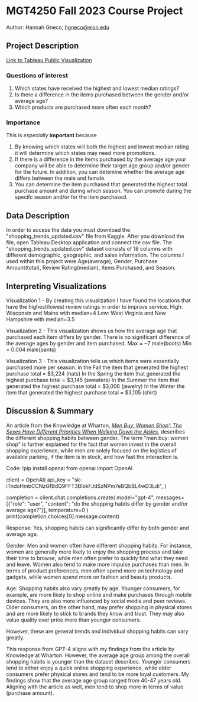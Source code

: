 # MGT4250 Fall 2023 Course Project
Author: Hannah Gneco, hgneco@elon.edu

## Project Description

[Link to Tableau Public Visualization](https://public.tableau.com/views/MGT4250CourseProject/Dashboard1?:language=en-US&:display_count=n&:origin=viz_share_link)

### Questions of interest
1. Which states have received the highest and lowest median ratings?
2. Is there a difference in the items purchased between the gender and/or average age?
3. Which products are purchased more often each month?

### Importance
This is *especially* **important** because
 1. By knowing which states will both the highest and lowest median rating it will determine which states may need more promotions.
 2. If there is a difference in the items purchased by the average age your company will be able to determine their target age group and/or gender for the future. In addition, you can detemine whether the average age differs between the male and female. 
 3. You can determine the item purchased that generated the highest total purchase amount and during which season. You can promote during the specifc season and/or for the item purchased.

## Data Description
In order to access the data you must download the "shopping_trends_updated.csv" file from Kaggle. After you download the file, open Tableau Desktop application and connect the csv file. The "shopping_trends_updated.csv" dataset consists of 18 columns with different demographic, geographic, and sales information. The columns I used within this project were Age(average), Gender, Purchase Amount(total), Review Rating(median), Items Purchased, and Season. 

## Interpreting Visualizations
Visualization 1 - By creating this visualization I have found the locations that have the highest/lowest review ratings in order to improve service.
High: Wisconsin and Maine with median=4
Low: West Virginia and New Hampshire with median=3.5

Visualization 2 - This visualization shows us how the average age that purchased each item differs by gender.
There is no significant difference of the average ages by gender and item purchased. 
Max = ~7 male(boots) 
Min = 0.004 male(pants)

Visualization 3 - This visualization tells us which items were essentially purchased more per season.
In the Fall the item that generated the highest purchase total = $3,224 (hats)
In the Spring the item that generated the highest purchase total = $3,145 (sweaters)
In the Summer the item that generated the highest purchase total = $3,006 (jewelry)
In the Winter the item that generated the highest purchase total = $3,105 (shirt)


## Discussion & Summary

An article from the Knowledge at Wharton, *[Men Buy, Women Shop’: The Sexes Have Different Priorities When Walking Down the Aisles](https://knowledge.wharton.upenn.edu/podcast/knowledge-at-wharton-podcast/men-buy-women-shop-the-sexes-have-different-priorities-when-walking-down-the-aisles/)*, describes the different shopping habits between gender. The term "men buy: women shop" is further explained for the fact that women invest in the overall shopping experience, while men are solely focused on the logistics of available parking, if the item is in stock, and how fast the interaction is. 

Code:
!pip install openai
from openai import OpenAI

client = OpenAI(
    api_key = "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",
)

completion = client.chat.completions.create(
    model="gpt-4",
    messages=[{"role": "user",
               "content": "do the shopping habits differ by gender and/or average age?"}],
    temperature=0
)
print(completion.choices[0].message.content)

Response:
Yes, shopping habits can significantly differ by both gender and average age. 

Gender: Men and women often have different shopping habits. For instance, women are generally more likely to enjoy the shopping process and take their time to browse, while men often prefer to quickly find what they need and leave. Women also tend to make more impulse purchases than men. In terms of product preferences, men often spend more on technology and gadgets, while women spend more on fashion and beauty products.

Age: Shopping habits also vary greatly by age. Younger consumers, for example, are more likely to shop online and make purchases through mobile devices. They are also more influenced by social media and peer reviews. Older consumers, on the other hand, may prefer shopping in physical stores and are more likely to stick to brands they know and trust. They may also value quality over price more than younger consumers.

However, these are general trends and individual shopping habits can vary greatly.


This response from GPT-4 aligns with my findings from the article by Knowledge at Wharton. However, the average age group among the overall shopping habits is younger than the dataset describes. Younger consumers tend to either enjoy a quick online shopping experience, while older consumers prefer physical stores and tend to be more loyal customers. My findings show that the average age group ranged from 40-47 years old. Aligning with the article as well, men tend to shop more in terms of value (purchase amount). 
